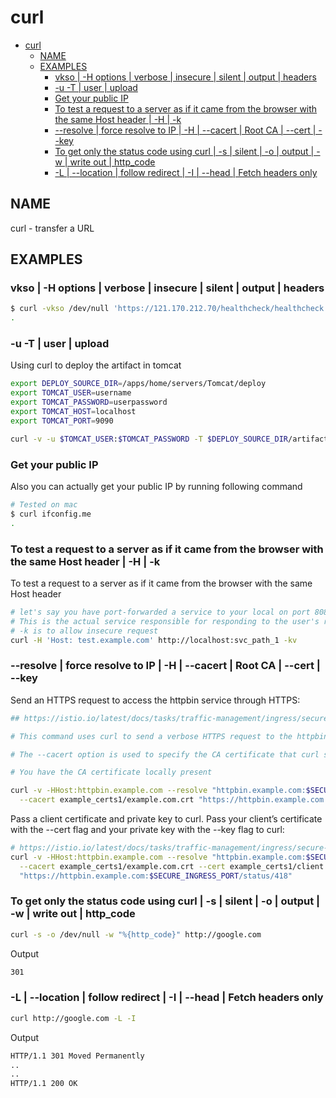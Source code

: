 # curl

- [curl](#curl)
  - [NAME](#name)
  - [EXAMPLES](#examples)
    - [vkso | -H options | verbose | insecure | silent | output | headers](#vkso---h-options--verbose--insecure--silent--output--headers)
    - [-u -T | user | upload](#-u--t--user--upload)
    - [Get your public IP](#get-your-public-ip)
    - [To test a request to a server as if it came from the browser with the same Host header | -H | -k](#to-test-a-request-to-a-server-as-if-it-came-from-the-browser-with-the-same-host-header---h---k)
    - [--resolve | force resolve to IP | -H | --cacert | Root CA | --cert | --key](#--resolve--force-resolve-to-ip---h----cacert--root-ca----cert----key)
    - [To get only the status code using curl | -s | silent | -o | output | -w | write out | http\_code](#to-get-only-the-status-code-using-curl---s--silent---o--output---w--write-out--http_code)
    - [-L | --location | follow redirect | -I | --head | Fetch headers only](#-l----location--follow-redirect---i----head--fetch-headers-only)

## NAME

curl - transfer a URL

## EXAMPLES

### vkso | -H options | verbose | insecure | silent | output | headers

```bash
$ curl -vkso /dev/null 'https://121.170.212.70/healthcheck/healthcheck.htm' -H'X-test-Debug: 1' -H'Host: test.groceries.org.com'
.
```

### -u -T | user | upload

Using curl to deploy the artifact in tomcat

```bash
export DEPLOY_SOURCE_DIR=/apps/home/servers/Tomcat/deploy
export TOMCAT_USER=username
export TOMCAT_PASSWORD=userpassword
export TOMCAT_HOST=localhost
export TOMCAT_PORT=9090

curl -v -u $TOMCAT_USER:$TOMCAT_PASSWORD -T $DEPLOY_SOURCE_DIR/artifact.war http://$TOMCAT_HOST:$TOMCAT_PORT/manager/text/deploy?path=/offer
```

### Get your public IP

Also you can actually get your public IP by running following command

```bash
# Tested on mac
$ curl ifconfig.me
.
```

### To test a request to a server as if it came from the browser with the same Host header | -H | -k

To test a request to a server as if it came from the browser with the same Host header

```bash
# let's say you have port-forwarded a service to your local on port 8080 using kubectl port-forward
# This is the actual service responsible for responding to the user's request from browser when user hits http://test.example.com/svc_path_1
# -k is to allow insecure request
curl -H 'Host: test.example.com' http://localhost:svc_path_1 -kv
```

### --resolve | force resolve to IP | -H | --cacert | Root CA | --cert | --key

Send an HTTPS request to access the httpbin service through HTTPS:

```bash
## https://istio.io/latest/docs/tasks/traffic-management/ingress/secure-ingress/#configure-a-tls-ingress-gateway-for-a-single-host

# This command uses curl to send a verbose HTTPS request to the httpbin service, specifically to the /status/418 endpoint. It manually sets the Host header to httpbin.example.com to mimic requests to this domain. The --resolve option forces curl to resolve httpbin.example.com to the specified $INGRESS_HOST IP address at the $SECURE_INGRESS_PORT, effectively directing the request to the Istio ingress gateway. The --cacert option specifies the root CA certificate (example.com.crt), allowing curl to trust the self-signed certificate used by the ingress gateway. This command is crucial for testing secure HTTPS access to services managed by Istio, ensuring the routing and SSL/TLS configuration works as expected.

# The --cacert option is used to specify the CA certificate that curl should trust, enabling it to verify the self-signed certificate presented by the server during the SSL/TLS handshake.

# You have the CA certificate locally present

curl -v -HHost:httpbin.example.com --resolve "httpbin.example.com:$SECURE_INGRESS_PORT:$INGRESS_HOST" \
  --cacert example_certs1/example.com.crt "https://httpbin.example.com:$SECURE_INGRESS_PORT/status/418"
```

Pass a client certificate and private key to curl. Pass your client’s certificate with the --cert flag and your private key with the --key flag to curl:

```bash
# https://istio.io/latest/docs/tasks/traffic-management/ingress/secure-ingress/
curl -v -HHost:httpbin.example.com --resolve "httpbin.example.com:$SECURE_INGRESS_PORT:$INGRESS_HOST" \
  --cacert example_certs1/example.com.crt --cert example_certs1/client.example.com.crt --key example_certs1/client.example.com.key \
  "https://httpbin.example.com:$SECURE_INGRESS_PORT/status/418"
```

### To get only the status code using curl | -s | silent | -o | output | -w | write out | http_code

```bash
curl -s -o /dev/null -w "%{http_code}" http://google.com
```

Output

```bash
301
```

### -L | --location | follow redirect | -I | --head | Fetch headers only

```bash
curl http://google.com -L -I
```

Output

```bash
HTTP/1.1 301 Moved Permanently
..
..
HTTP/1.1 200 OK
```
